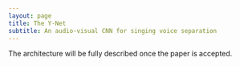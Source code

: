 ```yaml
---
layout: page
title: The Y-Net
subtitle: An audio-visual CNN for singing voice separation
---
```



The architecture will be fully described once the paper is accepted.

